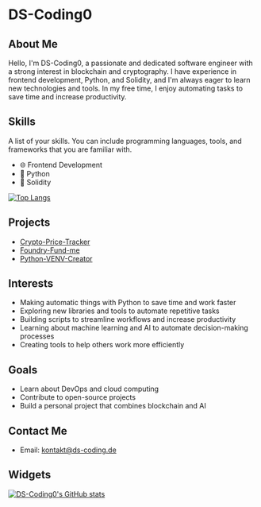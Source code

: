 # DS-Coding0

## About Me

Hello, I'm DS-Coding0, a passionate and dedicated software engineer with a strong interest in blockchain and cryptography. I have experience in frontend development, Python, and Solidity, and I'm always eager to learn new technologies and tools. In my free time, I enjoy automating tasks to save time and increase productivity.

## Skills

A list of your skills. You can include programming languages, tools, and frameworks that you are familiar with.

* :globe_with_meridians: Frontend Development
* :snake: Python
* :bank: Solidity

[![Top Langs](https://github-readme-stats.vercel.app/api/top-langs/?username=DS-Coding0&layout=compact&theme=dracula)](https://github.com/DS-Coding0)

## Projects

* [Crypto-Price-Tracker](https://github.com/DS-Coding0/Crypto-Price-Tracker)
* [Foundry-Fund-me](https://github.com/DS-Coding0/foundry-fund-me)
* [Python-VENV-Creator](https://github.com/DS-Coding0/Create-VENV)

## Interests

* Making automatic things with Python to save time and work faster
* Exploring new libraries and tools to automate repetitive tasks
* Building scripts to streamline workflows and increase productivity
* Learning about machine learning and AI to automate decision-making processes
* Creating tools to help others work more efficiently

## Goals

* Learn about DevOps and cloud computing
* Contribute to open-source projects
* Build a personal project that combines blockchain and AI

## Contact Me

* Email: kontakt@ds-coding.de

## Widgets

[![DS-Coding0's GitHub stats](https://github-readme-stats.vercel.app/api?username=DS-Coding0&show_icons=true&theme=dracula)](https://github.com/DS-Coding0)
